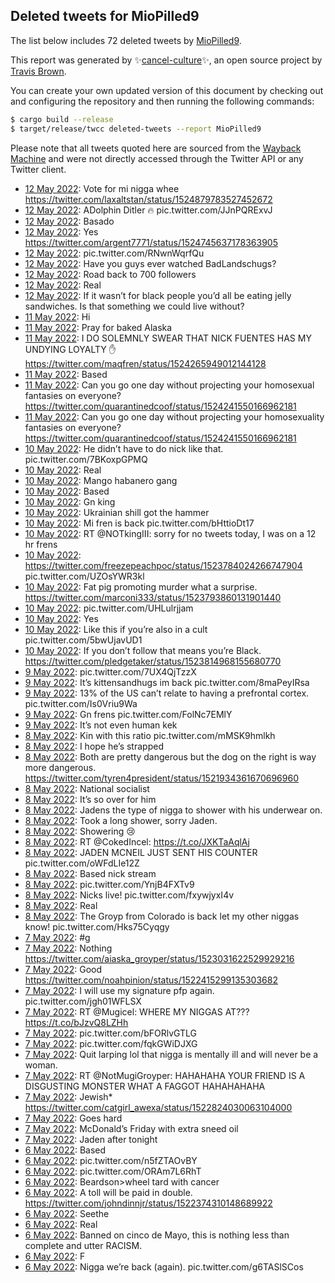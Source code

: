 ## Deleted tweets for MioPilled9

The list below includes 72 deleted tweets by
[MioPilled9](https://twitter.com/MioPilled9).



This report was generated by ✨[cancel-culture](https://github.com/travisbrown/cancel-culture)✨,
an open source project by [Travis Brown](https://twitter.com/travisbrown).

You can create your own updated version of this document by checking out and configuring the
repository and then running the following commands:

```bash
$ cargo build --release
$ target/release/twcc deleted-tweets --report MioPilled9
```

Please note that all tweets quoted here are sourced from the
[Wayback Machine](https://web.archive.org) and were not directly accessed through the Twitter API or
any Twitter client.

* [12 May 2022](https://web.archive.org/web/20220512232715/https://twitter.com/MioPilled9/status/1524893879220199429): Vote for mi nigga whee https://twitter.com/laxaltstan/status/1524879783527452672 <!--1524893879220199429-->
* [12 May 2022](https://web.archive.org/web/20220512231032/https://twitter.com/MioPilled9/status/1524889729401081870): ADolphin Ditler 🔥 pic.twitter.com/JJnPQRExvJ <!--1524889729401081870-->
* [12 May 2022](https://web.archive.org/web/20220512192810/https://twitter.com/MioPilled9/status/1524833776760672266): Basado <!--1524833776760672266-->
* [12 May 2022](https://web.archive.org/web/20220512150328/https://twitter.com/MioPilled9/status/1524766978296193029): Yes https://twitter.com/argent7771/status/1524745637178363905 <!--1524766978296193029-->
* [12 May 2022](https://web.archive.org/web/20220512144026/https://twitter.com/MioPilled9/status/1524761134917636097): pic.twitter.com/RNwnWqrfQu <!--1524761134917636097-->
* [12 May 2022](https://web.archive.org/web/20220512134638/https://twitter.com/MioPilled9/status/1524747629720182784): Have you guys ever watched BadLandschugs? <!--1524747629720182784-->
* [12 May 2022](https://web.archive.org/web/20220512124201/https://twitter.com/MioPilled9/status/1524731438976970755): Road back to 700 followers <!--1524731438976970755-->
* [12 May 2022](https://web.archive.org/web/20220512001412/https://twitter.com/MioPilled9/status/1524543206188367872): Real <!--1524543206188367872-->
* [12 May 2022](https://web.archive.org/web/20220512001127/https://twitter.com/MioPilled9/status/1524542528036524032): If it wasn’t for black people you’d all be eating jelly sandwiches. Is that something we could live without? <!--1524542528036524032-->
* [11 May 2022](https://web.archive.org/web/20220511224727/https://twitter.com/MioPilled9/status/1524521431480119296): Hi <!--1524521431480119296-->
* [11 May 2022](https://web.archive.org/web/20220511202430/https://twitter.com/MioPilled9/status/1524485497963401222): Pray for baked Alaska <!--1524485497963401222-->
* [11 May 2022](https://web.archive.org/web/20220511055224/https://twitter.com/MioPilled9/status/1524266092897652737): I DO SOLEMNLY SWEAR THAT NICK FUENTES HAS MY UNDYING LOYALTY ✋ https://twitter.com/maqfren/status/1524265949012144128 <!--1524266092897652737-->
* [11 May 2022](https://web.archive.org/web/20220511052348/https://twitter.com/MioPilled9/status/1524258879923699712): Based <!--1524258879923699712-->
* [11 May 2022](https://web.archive.org/web/20220511050119/https://twitter.com/MioPilled9/status/1524253129348468737): Can you go one day without projecting your homosexual fantasies on everyone? https://twitter.com/quarantinedcoof/status/1524241550166962181 <!--1524253129348468737-->
* [11 May 2022](https://web.archive.org/web/20220511045956/https://twitter.com/MioPilled9/status/1524252880882094082): Can you go one day without projecting your homosexuality fantasies on everyone? https://twitter.com/quarantinedcoof/status/1524241550166962181 <!--1524252880882094082-->
* [10 May 2022](https://web.archive.org/web/20220510235745/https://twitter.com/MioPilled9/status/1524176714481471488): He didn’t have to do nick like that. pic.twitter.com/7BKoxpGPMQ <!--1524176714481471488-->
* [10 May 2022](https://web.archive.org/web/20220510234512/https://twitter.com/MioPilled9/status/1524173519512293377): Real <!--1524173519512293377-->
* [10 May 2022](https://web.archive.org/web/20220510221240/https://twitter.com/MioPilled9/status/1524150237606121475): Mango habanero gang <!--1524150237606121475-->
* [10 May 2022](https://web.archive.org/web/20220510201903/https://twitter.com/MioPilled9/status/1524121657329266688): Based <!--1524121657329266688-->
* [10 May 2022](https://web.archive.org/web/20220510031919/https://twitter.com/MioPilled9/status/1523864962036346883): Gn king <!--1523864962036346883-->
* [10 May 2022](https://web.archive.org/web/20220510031116/https://twitter.com/MioPilled9/status/1523863036162940928): Ukrainian shill got the hammer <!--1523863036162940928-->
* [10 May 2022](https://web.archive.org/web/20220510030635/https://twitter.com/MioPilled9/status/1523861828228558848): Mi fren is back pic.twitter.com/bHttioDt17 <!--1523861828228558848-->
* [10 May 2022](https://web.archive.org/web/20220510030443/https://twitter.com/MioPilled9/status/1523861564725633026): RT @NOTkingIII: sorry for no tweets today, I was on a 12 hr frens <!--1523861564725633026-->
* [10 May 2022](https://web.archive.org/web/20220510022534/https://twitter.com/MioPilled9/status/1523851639920152576): https://twitter.com/freezepeachpoc/status/1523784024266747904  pic.twitter.com/UZOsYWR3kl <!--1523851639920152576-->
* [10 May 2022](https://web.archive.org/web/20220510021635/https://twitter.com/MioPilled9/status/1523849227255832576): Fat pig promoting murder what a surprise. https://twitter.com/marconi333/status/1523793860131901440 <!--1523849227255832576-->
* [10 May 2022](https://web.archive.org/web/20220510020134/https://twitter.com/MioPilled9/status/1523845004162174976): pic.twitter.com/UHLulrjjam <!--1523845004162174976-->
* [10 May 2022](https://web.archive.org/web/20220510005310/https://twitter.com/MioPilled9/status/1523828343111626758): Yes <!--1523828343111626758-->
* [10 May 2022](https://web.archive.org/web/20220510002003/https://twitter.com/MioPilled9/status/1523820047088693249): Like this if you’re also in a cult pic.twitter.com/5bwUjavUD1 <!--1523820047088693249-->
* [10 May 2022](https://web.archive.org/web/20220510001540/https://twitter.com/MioPilled9/status/1523818968494092289): If you don’t follow that means you’re Black. https://twitter.com/pledgetaker/status/1523814968155680770 <!--1523818968494092289-->
* [ 9 May 2022](https://web.archive.org/web/20220509223952/https://twitter.com/MioPilled9/status/1523794693187796994): pic.twitter.com/7UX4QjTzzX <!--1523794693187796994-->
* [ 9 May 2022](https://web.archive.org/web/20220509223556/https://twitter.com/MioPilled9/status/1523793649003208704): It’s kittensandhugs im back pic.twitter.com/8maPeyIRsa <!--1523793649003208704-->
* [ 9 May 2022](https://web.archive.org/web/20220509222812/https://twitter.com/MioPilled9/status/1523791773205958656): 13% of the US can’t relate to having a prefrontal cortex. pic.twitter.com/Is0Vriu9Wa <!--1523791773205958656-->
* [ 9 May 2022](https://web.archive.org/web/20220509095833/https://twitter.com/MioPilled9/status/1523602612913799168): Gn frens pic.twitter.com/FolNc7EMlY <!--1523602612913799168-->
* [ 9 May 2022](https://web.archive.org/web/20220509091817/https://twitter.com/MioPilled9/status/1523593042439024640): It’s not even human kek <!--1523593042439024640-->
* [ 8 May 2022](https://web.archive.org/web/20220508041318/https://twitter.com/MioPilled9/status/1523153848751190017): Kin with this ratio pic.twitter.com/mMSK9hmlkh <!--1523153848751190017-->
* [ 8 May 2022](https://web.archive.org/web/20220508041055/https://twitter.com/MioPilled9/status/1523153276144799744): I hope he’s strapped <!--1523153276144799744-->
* [ 8 May 2022](https://web.archive.org/web/20220508034922/https://twitter.com/MioPilled9/status/1523147934404993025): Both are pretty dangerous but the dog on the right is way more dangerous. https://twitter.com/tyren4president/status/1521934361670696960 <!--1523147934404993025-->
* [ 8 May 2022](https://web.archive.org/web/20220508030748/https://twitter.com/MioPilled9/status/1523137453606899714): National socialist <!--1523137453606899714-->
* [ 8 May 2022](https://web.archive.org/web/20220508025554/https://twitter.com/MioPilled9/status/1523134336916025344): It’s so over for him <!--1523134336916025344-->
* [ 8 May 2022](https://web.archive.org/web/20220508025458/https://twitter.com/MioPilled9/status/1523134246356799488): Jadens the type of nigga to shower with his underwear on. <!--1523134246356799488-->
* [ 8 May 2022](https://web.archive.org/web/20220508025439/https://twitter.com/MioPilled9/status/1523134158448463874): Took a long shower, sorry Jaden. <!--1523134158448463874-->
* [ 8 May 2022](https://web.archive.org/web/20220508025356/https://twitter.com/MioPilled9/status/1523134030102745088): Showering 😢 <!--1523134030102745088-->
* [ 8 May 2022](https://web.archive.org/web/20220508023414/https://twitter.com/MioPilled9/status/1523129117599621120): RT @CokedIncel: https://t.co/JXKTaAqlAj <!--1523129117599621120-->
* [ 8 May 2022](https://web.archive.org/web/20220508020618/https://twitter.com/MioPilled9/status/1523121871713038336): JADEN MCNEIL JUST SENT HIS COUNTER pic.twitter.com/oWFdLIe12Z <!--1523121871713038336-->
* [ 8 May 2022](https://web.archive.org/web/20220508015641/https://twitter.com/MioPilled9/status/1523119565458137088): Based nick stream <!--1523119565458137088-->
* [ 8 May 2022](https://web.archive.org/web/20220508015033/https://twitter.com/MioPilled9/status/1523118031605420032): pic.twitter.com/YnjB4FXTv9 <!--1523118031605420032-->
* [ 8 May 2022](https://web.archive.org/web/20220508010823/https://twitter.com/MioPilled9/status/1523107392090738694): Nicks live! pic.twitter.com/fxywjyxI4v <!--1523107392090738694-->
* [ 8 May 2022](https://web.archive.org/web/20220508010318/https://twitter.com/MioPilled9/status/1523106139075858432): Real <!--1523106139075858432-->
* [ 8 May 2022](https://web.archive.org/web/20220508010143/https://twitter.com/MioPilled9/status/1523105732421423107): The Groyp from Colorado is back let my other niggas know! pic.twitter.com/Hks75Cyqgy <!--1523105732421423107-->
* [ 7 May 2022](https://web.archive.org/web/20220507231900/https://twitter.com/MioPilled9/status/1523078509152854018): #g <!--1523078509152854018-->
* [ 7 May 2022](https://web.archive.org/web/20220507230352/https://twitter.com/MioPilled9/status/1523076073834967041): Nothing https://twitter.com/aiaska_groyper/status/1523031622529929216 <!--1523076073834967041-->
* [ 7 May 2022](https://web.archive.org/web/20220507200849/https://twitter.com/MioPilled9/status/1523032060453031936): Good https://twitter.com/noahpinion/status/1522415299135303682 <!--1523032060453031936-->
* [ 7 May 2022](https://web.archive.org/web/20220507200703/https://twitter.com/MioPilled9/status/1523031459706990592): I will use my signature pfp again. pic.twitter.com/jgh01WFLSX <!--1523031459706990592-->
* [ 7 May 2022](https://web.archive.org/web/20220507200219/https://twitter.com/MioPilled9/status/1523030488520085504): RT @Mugicel: WHERE MY NIGGAS AT??? https://t.co/bJzvQ8LZHh <!--1523030488520085504-->
* [ 7 May 2022](https://web.archive.org/web/20220507090329/https://twitter.com/MioPilled9/status/1522864598440890371): pic.twitter.com/bFORlvGTLG <!--1522864598440890371-->
* [ 7 May 2022](https://web.archive.org/web/20220507064947/https://twitter.com/MioPilled9/status/1522830836768382976): pic.twitter.com/fqkGWiDJXG <!--1522830836768382976-->
* [ 7 May 2022](https://web.archive.org/web/20220507064917/https://twitter.com/MioPilled9/status/1522830808905572353): Quit larping lol that nigga is mentally ill and will never be a woman. <!--1522830808905572353-->
* [ 7 May 2022](https://web.archive.org/web/20220507064803/https://twitter.com/MioPilled9/status/1522830604781379585): RT @NotMugiGroyper: HAHAHAHA YOUR FRIEND IS A DISGUSTING MONSTER WHAT A FAGGOT HAHAHAHAHA <!--1522830604781379585-->
* [ 7 May 2022](https://web.archive.org/web/20220507062856/https://twitter.com/MioPilled9/status/1522824744118194181): Jewish* https://twitter.com/catgirl_awexa/status/1522824030063104000 <!--1522824744118194181-->
* [ 7 May 2022](https://web.archive.org/web/20220507003955/https://twitter.com/MioPilled9/status/1522737707587358729): Goes hard <!--1522737707587358729-->
* [ 7 May 2022](https://web.archive.org/web/20220507003901/https://twitter.com/MioPilled9/status/1522737590725664769): McDonald’s Friday with extra sneed oil <!--1522737590725664769-->
* [ 7 May 2022](https://web.archive.org/web/20220507000421/https://twitter.com/MioPilled9/status/1522728973779845122): Jaden after tonight <!--1522728973779845122-->
* [ 6 May 2022](https://web.archive.org/web/20220506234738/https://twitter.com/MioPilled9/status/1522724550160568322): Based <!--1522724550160568322-->
* [ 6 May 2022](https://web.archive.org/web/20220506183957/https://twitter.com/MioPilled9/status/1522647104715468800): pic.twitter.com/n5fZTAOvBY <!--1522647104715468800-->
* [ 6 May 2022](https://web.archive.org/web/20220506182112/https://twitter.com/MioPilled9/status/1522642506688647168): pic.twitter.com/ORAm7L6RhT <!--1522642506688647168-->
* [ 6 May 2022](https://web.archive.org/web/20220506004215/https://twitter.com/MioPilled9/status/1522375915778584583): Beardson>wheel tard with cancer <!--1522375915778584583-->
* [ 6 May 2022](https://web.archive.org/web/20220506003943/https://twitter.com/MioPilled9/status/1522375420955484161): A toll will be paid in double. https://twitter.com/johndinnjr/status/1522374310148689922 <!--1522375420955484161-->
* [ 6 May 2022](https://web.archive.org/web/20220506003755/https://twitter.com/MioPilled9/status/1522374948848910336): Seethe <!--1522374948848910336-->
* [ 6 May 2022](https://web.archive.org/web/20220506002232/https://twitter.com/MioPilled9/status/1522371154496954368): Real <!--1522371154496954368-->
* [ 6 May 2022](https://web.archive.org/web/20220506002134/https://twitter.com/MioPilled9/status/1522370819804041216): Banned on cinco de Mayo, this is nothing less than complete and utter RACISM. <!--1522370819804041216-->
* [ 6 May 2022](https://web.archive.org/web/20220506001605/https://twitter.com/MioPilled9/status/1522369465723277315): F <!--1522369465723277315-->
* [ 6 May 2022](https://web.archive.org/web/20220506000348/https://twitter.com/MioPilled9/status/1522366207801843712): Nigga we’re back (again). pic.twitter.com/g6TASlSCos <!--1522366207801843712-->
